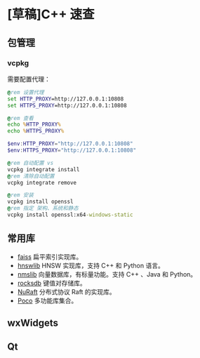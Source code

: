 # [草稿]C++ 速查

## 包管理

### vcpkg

需要配置代理：

```bat
@rem 设置代理
set HTTP_PROXY=http://127.0.0.1:10808
set HTTPS_PROXY=http://127.0.0.1:10808

@rem 查看
echo %HTTP_PROXY%
echo %HTTPS_PROXY%
```

```powershell
$env:HTTP_PROXY="http://127.0.0.1:10808"
$env:HTTPS_PROXY="http://127.0.0.1:10808"
```

```bat
@rem 自动配置 vs
vcpkg integrate install
@rem 清除自动配置
vcpkg integrate remove

@rem 安装
vcpkg install openssl
@rem 指定 架构、系统和静态
vcpkg install openssl:x64-windows-static
```

## 常用库

- [faiss](https://github.com/facebookresearch/faiss) 扁平索引实现库。
- [hnswlib](https://github.com/nmslib/hnswlib) HNSW 实现库，支持 C++ 和 Python 语言。
- [nmslib](https://github.com/nmslib/nmslib) 向量数据库，有标量功能。支持 C++ 、Java 和 Python。
- [rocksdb](https://github.com/facebook/rocksdb) 键值对存储库。
- [NuRaft](https://github.com/eBay/NuRaft) 分布式协议 Raft 的实现库。
- [Poco](https://github.com/pocoproject/poco) 多功能库集合。

## wxWidgets

## Qt
